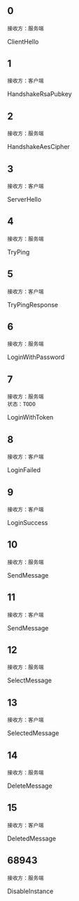 #  

## 0

```
接收方：服务端
```

ClientHello

## 1

```
接收方：客户端
```

HandshakeRsaPubkey

## 2

```
接收方：服务端
```

HandshakeAesCipher

## 3

```
接收方：客户端
```

ServerHello

## 4

```
接收方：服务端
```

TryPing

## 5

```
接收方：客户端
```

TryPingResponse

## 6

```
接收方：服务端
```

LoginWithPassword

## 7

```
接收方：服务端
状态：TODO
```

LoginWithToken

## 8

```
接收方：客户端
```

LoginFailed

## 9

```
接收方：客户端
```

LoginSuccess

## 10

```
接收方：服务端
```

SendMessage

## 11

```
接收方：客户端
```

SendMessage

## 12

```
接收方：服务端
```

SelectMessage

## 13

```
接收方：客户端
```

SelectedMessage

## 14

```
接收方：服务端
```

DeleteMessage

## 15

```
接收方：客户端
```

DeletedMessage

## 68943

```
接收方：服务端
```

DisableInstance